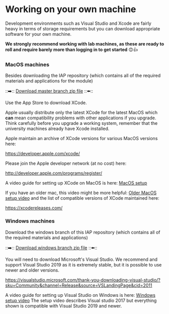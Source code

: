 # Working on your own machine

Development environments such as Visual Studio and Xcode are fairly heavy in terms of storage requirements but you can download appropriate software for your own machine. 

**We strongly recommend working with lab machines, as these are ready to roll and require barely more than logging in to get started** 😊👍

### MacOS machines

Besides downloading the IAP repository (which contains all of the required materials and applications for the module)

::➡️:: [Download master branch zip file](../../../archive/refs/heads/master.zip) ::⬅️::

Use the App Store to download XCode.

Apple usually distribute only the latest XCode for the latest MacOS which **can** mean compatibility problems with other applications if you upgrade. Think carefully before you upgrade a working system, remember that the university machines already have Xcode installed. 

Apple maintain an archive of XCode versions for various MacOS versions here:

https://developer.apple.com/xcode/

Please join the Apple developer network (at no cost) here: 

http://developer.apple.com/programs/register/

A video guide for setting up XCode on MacOS is here: <a href="https://www.youtube.com/watch?v=OQFYdAl54XE">MacOS setup</a>

If you have an older mac, this video might be more helpful:  <a href="https://www.youtube.com/watch?v=OQFYdAl54XE">Older MacOS setup video</a> and the list of compatible versions of XCode maintained here:

https://xcodereleases.com/

### Windows machines

Download the windows branch of this IAP repository (which contains all of the required materials and applications)

::➡️:: [Download windows branch zip file](../../../archive/refs/heads/windows.zip) ::⬅️::

You will need to download Microsoft's Visual Studio.
We recommend and support Visual Studio 2019 as it is extremely stable, but it is possible to use newer and older versions.

https://visualstudio.microsoft.com/thank-you-downloading-visual-studio/?sku=Community&channel=Release&source=VSLandingPage&cid=2011

A video guide for setting up Visual Studio on Windows is here: <a href="https://www.youtube.com/watch?v=_bTzXlonKeo">Windows setup video</a> The setup video describes Visual studio 2017 but everything shown is compatible with Visual Studio 2019 and newer.
